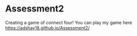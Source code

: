# Assessment2
Creating a game of connect four!
You can play my game here https://adshay18.github.io/Assessment2/
